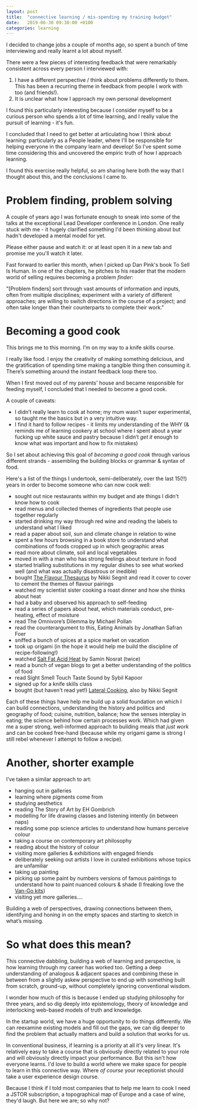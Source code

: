 ```yaml
---
layout: post
title:  "connective learning / mis-spending my training budget"
date:   2019-06-30 09:30:00 +0100
categories: learning
---
```

I decided to change jobs a couple of months ago, so spent a bunch of time interviewing and really learnt a lot about myself.

There were a few pieces of interesting feedback that were remarkably consistent across every person I interviewed with:
1. I have a different perspective / think about problems differently to them.
This has been a recurring theme in feedback from people I work with too (and friends!). 
2. It is unclear what how I approach my own personal development

I found this particularly interesting because I consider myself to be a curious person who spends a lot of time learning, and I really value the pursuit of learning - it's fun.

I concluded that I need to get better at articulating how I think about learning: particularly as a People leader, where I'll be responsible for helping everyone in the company learn and develop! So I’ve spent some time considering this and uncovered the empiric truth of how I approach learning. 

I found this exercise really helpful, so am sharing here both the way that I thought about this, and the conclusions I came to.

# Problem finding, problem solving

A couple of years ago I was fortunate enough to sneak into some of the talks at the exceptional Lead Developer conference in London. One really stuck with me - it hugely clarified something I'd been thinking about but hadn't developed a mental model for yet.

Please either pause and watch it:  or at least open it in a new tab and promise me you'll watch it later.

Fast forward to earlier this month, when I picked up Dan Pink's book To Sell Is Human. In one of the chapters, he pitches to his reader that the modern world of selling requires becoming a problem _finder_:

"[Problem finders] sort through vast amounts of information and inputs, often from multiple disciplines; experiment with a variety of different approaches; are willing to switch directions in the course of a project; and often take longer than their counterparts to complete their work."

# Becoming a good cook

This brings me to this morning. I’m on my way to a knife skills course.

I really like food. I enjoy the creativity of making something delicious, and the gratification of spending time making a tangible thing then consuming it. There’s something around the instant feedback loop there too.

When I first moved out of my parents' house and became responsible for feeding myself, I concluded that I needed to become a good cook.

A couple of caveats:
* I didn’t really learn to cook at home; my mum wasn’t super experimental, so taught me the basics but in a very intuitive way. 
* I find it hard to follow recipes - it limits my understanding of the WHY (& reminds me of learning cookery at school where I spent about a year fucking up white sauce and pastry because I didn’t _get it_ enough to know what was important and how to fix mistakes)

So I set about achieving this goal of _becoming a good cook_ through various different strands - assembling the building blocks or grammar & syntax of food.

Here's a list of the things I undertook, semi-deliberately, over the last 15(!!) years in order to become someone who can now cook well:
* sought out nice restaurants within my budget and ate things I didn't know how to cook
* read menus and collected themes of ingredients that people use together regularly
* started drinking my way through red wine and reading the labels to understand what I liked
* read a paper about soil, sun and climate change in relation to wine
* spent a few hours browsing in a book store to understand what combinations of foods cropped up in which geographic areas
* read more about climate, soil and local vegetables
* moved in with a man who has strong feelings about texture in food
* started trialling substitutions in my regular dishes to see what worked well (and what was actually disastrous or inedible)
* bought [The Flavour Thesaurus](https://www.nikisegnit.com/the-flavour-thesaurus) by Nikki Segnit and read it cover to cover to cement the themes of flavour pairings
* watched my scientist sister cooking a roast dinner and how she thinks about heat
* had a baby and observed his approach to self-feeding
* read a series of papers about heat, which materials conduct, pre-heating, effect of moisture
* read The Omnivore’s Dilemma by Michael Pollan
* read the counterargument to this, Eating Animals by Jonathan Safran Foer
* sniffed a bunch of spices at a spice market on vacation
* took up origami (in the hope it would help me build the discipline of recipe-following!)
* watched [Salt Fat Acid Heat](https://www.saltfatacidheat.com/) by Samin Nosrat (twice)
* read a bunch of vegan blogs to get a better understanding of the politics of food
* read Sight Smell Touch Taste Sound by Sybil Kapoor
* signed up for a knife skills class
* bought (but haven't read yet!) [Lateral Cooking](https://www.nikisegnit.com/lateral-cooking), also by Nikki Segnit

Each of these things have help me build up a solid foundation on which I can build connections, understanding the history and politics and geography of food; cuisine, nutrition, balance; how the senses interplay in eating; the science behind how certain processes work.
Which had given me a super strong, well-informed approach to building meals that _just work_ and can be cooked free-hand (because while my origami game is strong I still rebel whenever I attempt to follow a recipe).

# Another, shorter example

I’ve taken a similar approach to art:

* hanging out in galleries
* learning where pigments come from
* studying aesthetics
* reading The Story of Art by EH Gombrich
* modelling for life drawing classes and listening intently (in between naps)
* reading some pop science articles to understand how humans perceive colour
* taking a course on contemporary art philosophy
* reading about the history of colour
* visiting more galleries & exhibitions with engaged friends
* deliberately seeking out artists I love in curated exhibitions whose topics are unfamiliar
* taking up painting
* picking up some paint by numbers versions of famous paintings to understand how to paint nuanced colours & shade (I freaking love the [Van-Go kits](https://faradayscienceshop.com/collections/van-go-paint-by-number-kits/))
* visiting yet more galleries....

Building a web of perspectives, drawing connections between them, identifying and honing in on the empty spaces and starting to sketch in what’s missing. 

# So what does this mean?

This connective dabbling, building a web of learning and perspective, is how learning through my career has worked too. Getting a deep understanding of analogous & adjacent spaces and combining these in between from a slightly askew perspective to end up with something built from scratch, ground-up, without completely ignoring conventional wisdom.

I wonder how much of this is because I ended up studying philosophy for three years, and so dig deeply into epistemology, theory of knowledge and interlocking web-based models of truth and knowledge.

In the startup world, we have a huge opportunity to do things differently. We can reexamine existing models and fill out the gaps, we can dig deeper to find the problem that actually matters and build a solution that works for us.

In conventional business, if learning is a priority at all it's very linear. It's relatively easy to take a course that is obviously directly related to your role and will obviously directly impact your performance. But this isn't how everyone learns. I'd love to build a world where we make space for people to learn in this connective way. Where _of course_ your receptionist should take a user experience design course.

Because I think if I told most companies that to help me learn to cook I need a JSTOR subscription, a topographical map of Europe and a case of wine, they'd laugh. But here we are; so why not?

